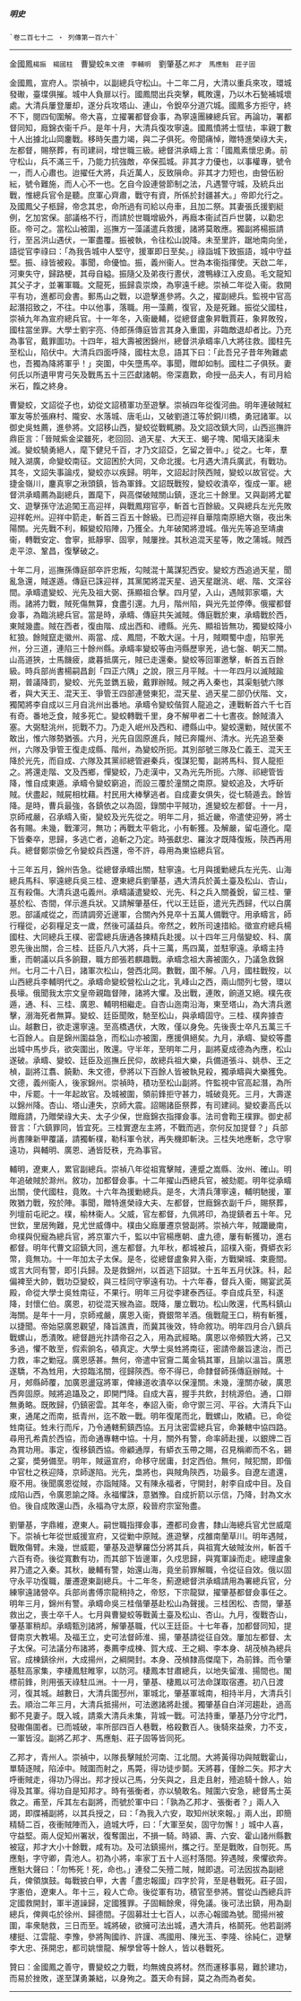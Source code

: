 

##### 明史
	`卷二百七十二 ‧ 列傳第一百六十`

* * *

金國鳳`楊振　楊國柱`　曹變蛟`朱文德　李輔明`　劉肇基`乙邦才　馬應魁　莊子固`

金國鳳，宣府人。崇禎中，以副總兵守松山。十二年二月，大清以重兵來攻，環城發礮，臺堞俱摧。城中人負扉以行。國鳳間出兵突擊，輒敗還，乃以木石甃補城壞處。大清兵屢登屢却，遂分兵攻塔山、連山，令銳卒分道穴城。國鳳多方拒守，終不下，閱四旬圍解。帝大喜，立擢署都督僉事，為寧遠團練總兵官。再論功，署都督同知，廕錦衣衞千戶。是年十月，大清兵復攻寧遠。國鳳憤將士恇怯，率親丁數十人出據北山岡鏖戰。移時矢盡力竭，與二子俱死。帝聞痛悼，贈特進榮祿大夫，左都督，賜祭葬，有司建祠，增世職三級。總督洪承疇上言：「國鳳素懷忠勇。前守松山，兵不滿三千，乃能力抗強敵，卒保孤城。非其才力優也，以事權專，號令一，而人心肅也。迨擢任大將，兵近萬人，反致隕命。非其才力短也，由營伍紛紜，號令難施，而人心不一也。乞自今設連營節制之法，凡遇警守城，及統兵出戰，惟總兵官令是聽。庶軍心齊肅，戰守有資，所係於封疆甚大。」帝即允行之。及國鳳父子柩歸，帝念其忠，命所過有司給以舟車，且加二祭。其妻張氏援劉綎例，乞加宮保。部議格不行，而請於世職增級外，再廕本衞試百戶世襲，以勸忠臣。帝可之。當松山被圍，巡撫方一藻議遣兵救援，諸將莫敢應。獨副將楊振請行，至呂洪山遇伏，一軍盡覆。振被執，令往松山說降。未至里許，踞地南向坐，語從官李祿曰：「為我告城中人堅守，援軍即日至矣。」祿詣城下致振語，城中守益堅。振、祿皆被殺。事聞，命優恤。振，義州衞人。世為本衞指揮使。天啟二年，河東失守，歸路梗，其母自縊。振隨父及弟夜行晝伏，渡鴨綠江入皮島。毛文龍知其父子才，並署軍職。文龍死，振歸袁崇煥，為寧遠千總。崇禎二年從入衞。救開平有功，進都司僉書。郵馬山之戰，以遊擊進參將。久之，擢副總兵。監視中官高起潛招致之，不往。中以他事，落職。用一藻薦，復官，及是死難。振從父國柱，崇禎九年為宣府總兵官。十一年冬，入衞畿輔，從總督盧象昇戰賈莊，象昇敗歿，國柱當坐罪。大學士劉宇亮、侍郎孫傳庭皆言其身入重圍，非臨敵退却者比。乃充為事官，戴罪圖功。十四年，祖大壽被困錦州，總督洪承疇率八大將往救。國柱先至松山，陷伏中。大清兵四面呼降，國柱太息，語其下曰：「此吾兄子昔年殉難處也，吾獨為降將軍乎！」突圍，中矢墮馬卒。事聞，贈卹如制。國柱二子俱殀。妻何氏以所遺甲冑弓矢及戰馬五十三匹獻諸朝。帝深嘉歎，命授一品夫人，有司月給米石，餼之終身。

曹變蛟，文詔從子也，幼從文詔積軍功至遊擊。崇禎四年從復河曲。明年連破賊紅軍友等於張麻村、隴安、水落城、唐毛山，又破劉道江等於銅川橋，勇冠諸軍。以御史吳甡薦，進參將。文詔移山西，變蛟從戰輒勝。及文詔改鎮大同，山西巡撫許鼎臣言：「晉賊紫金梁雖死，老回回、過天星、大天王、蝎子塊、闖塌天諸渠未滅。變蛟驍勇絕人，麾下健兒千百，才乃文詔亞，乞留之晉中。」從之。七年，羣賊入湖廣，命變蛟南征。文詔困於大同，又命北援。七月遇大清兵廣武，有戰功。其冬，文詔失事論戍，變蛟亦以疾歸。明年，文詔起討陝西賊，變蛟以故官從。大捷金嶺川，鏖真寧之湫頭鎮，皆為軍鋒。文詔既戰歿，變蛟收潰卒，復成一軍。總督洪承疇薦為副總兵，置麾下，與高傑破賊關山鎮，逐北三十餘里。又與副將尤翟文、遊擊孫守法追闖王高迎祥，與戰鳳翔官亭，斬首七百餘級。又與總兵左光先敗迎祥乾州。迎祥中箭走，斬首三百五十餘級。已而迎祥自華陰南原絕大嶺，夜出朱陽關。光先戰不利，賴變蛟陷陣，乃獲全。九年破闖將澄城。偕光先等追至靖虜衞，轉戰安定、會寧，抵靜寧、固寧，賊屢挫。其秋追混天星等，敗之蒲城。賊西走平涼、鞏昌，復擊破之。

十年二月，巡撫孫傳庭部卒許忠叛，勾賊混十萬謀犯西安。變蛟方西追過天星，聞亂急還，賊遂遁。傳庭已誅迎祥，其黨闖將混天星、過天星踞洮、岷、階、文深谷間。承疇遣變蛟、光先及祖大弼、孫顯祖合擊。四月望，入山，遇賊郭家壩，大雨。諸將力戰，賊死傷無算，食盡引還。九月，階州陷，與光先並停俸。俄擢都督僉事，為臨洮總兵官。當是時，承疇、傳庭共矢滅賊。傳庭戰於東，承疇戰於西，東賊幾盡。賊在西者，復由階、成出西和、禮縣。光先、顯祖皆無功，獨變蛟降小紅狼。餘賊竄走徽州、兩當、成、鳳間，不敢大逞。十月，賊瞷蜀中虛，陷寧羌州，分三道，連陷三十餘州縣。承疇率變蛟等由沔縣歷寧羌，過七盤、朝天二關。山高道狹，士馬饑疲，歲暮抵廣元，賊已走還秦。變蛟等回軍邀擊，斬首五百餘級。時兵部尚書楊嗣昌創「四正六隅」之說，限三月平賊。十一年四月以滅賊踰期，普議降罰，變蛟、光先並鐫五級，戴罪辦賊。賊之再入秦也，其渠魁號六隊者，與大天王、混天王、爭管王四部連營東犯，混天星、過天星二部仍伏階、文，獨闖將李自成以三月自洮州出番地。承疇令變蛟偕賀人龍追之，連戰斬首六千七百有奇。番地乏食，賊多死亡。變蛟轉戰千里，身不解甲者二十七晝夜。餘賊潰入塞。大弼駐洮州，扼戰不力。乃走入岷州及西和、禮縣山中。變蛟還勦，賊伏匿不敢出，惟六隊勢猶張。六月，光先自固原進兵，賊已奔隴州、清水。光先追至秦州，六隊及爭管王復走成縣、階州，為變蛟所扼。其別部號三隊及仁義王、混天王降於光先，而自成、六隊及其黨祁總管避秦兵，復謀犯蜀，副將馬科、賀人龍拒之。將還走階、文及西鄉，憚變蛟，乃走漢中，又為光先所扼。六隊、祁總管皆降，惟自成東遁。承疇令變蛟窮追，而設三覆於潼關之南原。變蛟追及，大呼斫賊。伏盡起，賊屍相枕藉。村民用大棒擊逃者。自成妻女俱失，從七騎遁去。餘皆降。是時，曹兵最強，各鎮依之以為固，錄關中平賊功，進變蛟左都督。十一月，京師戒嚴，召承疇入衞，變蛟及光先從之。明年二月，抵近畿，帝遣使迎勞，將士各有賜。未幾，戰渾河，無功；再戰太平砦北，小有斬獲。及解嚴，留屯遵化。麾下皆秦卒，思歸，多逃亡者，追斬之乃定。時張獻忠、羅汝才既降復叛，陝西再用兵。總督鄭崇儉乞令變蛟兵西還，帝不許，尋用為東協總兵官。

十三年五月，錦州告急。從總督承疇出關，駐寧遠。七月與援勦總兵左光先、山海總兵馬科、寧遠總兵吳三桂、遼東總兵劉肇基，遇大清兵於黃土臺及松山、杏山，互有殺傷。大清兵退屯義州。承疇議遣變蛟、光先、科之兵入關養銳，留三桂、肇基於松、杏間，佯示進兵狀。又請解肇基任，代以王廷臣，遣光先西歸，代以白廣恩。部議咸從之，而請調旁近邊軍，合關內外見卒十五萬人備戰守。用承疇言，師行糧從，必芻糧足支一歲，然後可議益兵。帝然之，敕所司速措給。徵宣府總兵楊國柱、大同總兵王樸、密雲總兵唐通各揀精兵赴援。以十四年三月偕變蛟、科、廣恩先後出關，合三桂、廷臣凡八大將，兵十三萬，馬四萬，並駐寧遠。承疇主持重，而朝議以兵多餉艱，職方郎張若麒趣戰。承疇念祖大壽被圍久，乃議急救錦州。七月二十八日，諸軍次松山，營西北岡。數戰，圍不解。八月，國柱戰歿，以山西總兵李輔明代之。承疇命變蛟營松山之北，乳峰山之西，兩山間列七營，環以長壕。俄聞我太宗文皇帝親臨督陣，諸將大懼。及出戰，連敗，餉道又絕。樸先夜遁，通、科、三桂、廣恩、輔明相繼走。自杏山迤南沿海，東至塔山，為大清兵邀擊，溺海死者無算。變蛟、廷臣聞敗，馳至松山，與承疇固守。三桂、樸奔據杏山。越數日，欲走還寧遠。至高橋遇伏，大敗，僅以身免。先後喪士卒凡五萬三千七百餘人。自是錦州圍益急，而松山亦被圍，應援俱絕矣。九月，承疇、變蛟等盡出城中馬步兵，欲突圍出，敗還。守半年，至明年二月，副將夏成德為內應，松山遂破。承疇、變蛟、廷臣及巡撫丘民仰，故總兵祖大樂，兵備道張斗、姚恭、王之楨，副將江翥、饒勳、朱文德，參將以下百餘人皆被執見殺，獨承疇與大樂獲免。文德，義州衞人，後家錦州。崇禎時，積功至松山副將。忤監視中官高起潛，為所中，斥罷。十一年起故官。及城被圍，領前鋒拒守甚力，城破竟死。三月，大壽遂以錦州降。杏山、塔山連失，京師大震。詔賜諸臣祭葬，有司建祠。變蛟妻高氏以贈廕請，乃贈榮祿大夫、太子少保，世廕錦衣指揮僉事。法司會鞫王樸罪。御史郝晉言：「六鎮罪同，皆宜死。三桂實遼左主將，不戰而逃，奈何反加提督？」兵部尚書陳新甲覆議，請獨斬樸，勒科軍令狀，再失機即斬決。三桂失地應斬，念守寧遠功，與輔明、廣恩、通皆貶秩，充為事官。

輔明，遼東人，累官副總兵。崇禎八年從祖寬擊賊，連蹙之嵩縣、汝州、確山。明年追破賊於滁州。敘功，加都督僉事。十二年擢山西總兵官，被劾罷。明年從承疇出關，使代國柱，竟敗。十六年為援勦總兵。是冬，大清兵薄寧遠，輔明馳援，軍敗猶力戰，歿於陣。事聞，贈特進榮祿大夫、左都督，世廕錦衣副千戶，賜祭葬，列壇前屯祀之。樸，榆林衞人。父威，官左都督，九佩將印，為提鎮者五十年。兄世欽，里居殉難，見尤世威傳中。樸由父廕屢遷京營副將。崇禎六年，賊躪畿南，命樸與倪寵為總兵官，將京軍六千，監以中官楊應朝、盧九德，屢有斬獲功，進右都督。明年代曹文詔鎮大同，進左都督。九年秋，都城被兵，詔樸入衞，賚蟒衣彩幣，竟無功。十一年加太子太保。是冬，從總督盧象昇入衞，方戰欒城、束鹿間。或言大同有警，即引兵歸。及是救錦州，以首逃下詔獄。十五年五月伏誅。科，起偏裨至大帥，戰功亞變蛟，與三桂同守寧遠有功。十六年春，督兵入衞，賜宴武英殿，命從大學士吳甡南征，不果行。明年三月從李建泰西征。李自成兵至，科遂降，封懷仁伯。廣恩，初從混天猴為盜。既降，屢立戰功。松山敗還，代馬科鎮山海關。是年十一月，京師戒嚴，廣恩入衞，賚銀幣羊酒。俄戰龍王口，稍有斬獲，以捷聞。帝始惡廣恩觀望，降旨譙責，而冀其後效，特命敘功。明年四月合八鎮兵戰螺山，悉潰敗。總督趙光抃請帝召之入，用為武經略。廣恩以帝頻戮大將，己又多過，懼不敢至，假索餉名，頓真定。大學士吳甡將南征，密請帝嚴旨逮治，而己力救，率之勦寇。廣恩感甚。無何，帝遣中官齎二萬金犒其軍，且諭以溫旨。廣恩遂驕，不為甡用，大掠臨洺關，徑歸陝西。帝不得已，命隸督師孫傳庭辦賊。十月，郟縣師覆，加廣恩盪寇將軍，俾緣道收潰卒以保潼關。未幾，潼關亦破，廣恩西奔固原。賊將追躡及之，即開門降。自成大喜，握手共飲，封桃源伯。通，口辯無勇略。既敗歸，仍鎮密雲。其年冬，奉詔入衞，命守禦三河、平谷。大清兵下山東，通尾之而南，抵青州，迄不敢一戰。明年復尾而北，戰螺山，敗績。已，命從甡南征。甡未行而斥，乃令通轄薊鎮西協。五月汰密雲總兵官，命兼轄中協四路。尋用孔希貴於西協，而命通專轄中協。十月，關外有警，命率師赴援，以銀牌二百為賞功用。事定，復移鎮西協。帝顧通厚，有蟒衣玉帶之賜，召見稱卿而不名，錫之宴，奬勞備至。明年，賊逼宣府，命移守居庸，封定西伯。無何，賊犯關，即偕中官杜之秩迎降，京師遂陷。光先，梟將也，與賊角陝西，功最多。自遼左遣還，廢不用。後聞廣恩從賊，亦詣賊降。又有陳永福者，守開封，射李自成中目。及自成陷山西，令廣恩諭之降。永福懼誅，意猶豫。自成折箭以示信，乃降，封為文水伯。後自成敗還山西，永福為守太原，殺晉府宗室殆盡。

劉肇基，字鼎維，遼東人。嗣世職指揮僉事，遷都司僉書，隸山海總兵官尤世威麾下。崇禎七年從世威援宣府，又從勦中原賊。進遊擊，戍雒南蘭草川。明年遇賊，戰敗傷臂。未幾，世威罷，肇基及遊擊羅岱分將其兵，與祖寬大破賊汝州，斬首千六百有奇。後從寬數有功，而其部下皆邊軍，久戍思歸，與寬軍譟而走。總理盧象昇乃遣之入秦。其秋，畿輔有警，始還山海，竟坐前罪解職，令從征自效。俄以固守永平功復職，屢遷遼東副總兵。十二年冬，薊遼總督洪承疇請用為署總兵官，分練寧遠諸營卒。兵部尚書傅宗龍稍持之，帝怒，下宗龍獄，擢肇基都督僉事任之。明年三月，錦州有警。承疇命吳三桂偕肇基赴松山為聲援。三桂困松、杏間，肇基救出之，喪士卒千人。七月與曹變蛟等戰黃土臺及松山、杏山。九月，復戰杏山，肇基軍稍却。承疇甄別諸將，解肇基職，代以王廷臣。十七年春，加都督同知，提督南京大教場。及福王立，史可法督師淮、揚，肇基請從征自效。屢加左都督、太子太保。可法議分布諸將，奏薦李成棟、賀大成、王之綱、李本身、胡茂楨為總兵官。成棟鎮徐州，大成揚州，之綱開封。本身、茂楨隸高傑麾下，為前鋒。而令肇基駐高家集，李棲鳳駐睢寧，以防河。棲鳳本甘肅總兵，以地失留淮、揚間也。閣標前鋒，則用張天祿駐瓜洲。十一月，肇基、棲鳳以可法命謀取宿遷。初八日渡河，復其城。越數日，大清兵圍邳州，軍城北，肇基軍城南，相持半月，大清兵引去。順治二年三月，大清兵抵揚州，可法邀諸將赴援。獨肇基自白洋河趨赴，過高郵不見妻子。既入城，請乘大清兵未集，背城一戰。可法持重，肇基乃分守北門，發礮傷圍者。已而城破，率所部四百人巷戰，格殺數百人。後騎來益衆，力不支，一軍皆沒。副將乙邦才、馬應魁、莊子固等皆同死。

乙邦才，青州人。崇禎中，以隊長擊賊於河南、江北間。大將黃得功與賊戰霍山，單騎逐賊，陷淖中。賊圍而射之，馬斃，得功徒步鬬。天將暮，僅餘二矢。邦才大呼衝賊走，得功乃得出。邦才授以己馬，分矢與之，且走且射，殪追騎十餘人，始得及其軍。得功自是知邦才。時有張衡者，亦以驍敢名。賊圍六安急，總督馬士英救之。甫至，斥其左右副將，而號於軍中曰：「孰為乙邦才、張衡者？」兩人入謁，即牒補副將，以其兵授之，曰：「為我入六安，取知州狀來報。」兩人出，即簡精騎二百，夜衝賊陣而入，遶城大呼，曰：「大軍至矣，固守勿懈！」城中人喜，守益堅。兩人促知州署狀，復奪圍出，不損一騎。時潁、壽、六安、霍山諸州縣數被寇，邦才大小十餘戰，咸有功。及可法鎮揚州，攜之行。至是戰敗，自刎死。馬應魁，字守卿，貴池人。初為小將，率家丁五十人巡村落間。猝遇賊，衆懼欲奔。應魁大聲曰：「勿怖死！死，命也。」連發二矢殪二賊，賊即退。可法因拔為副總兵，俾領旗鼓。每戰披白甲，大書「盡忠報國」四字於背，至是巷戰死。莊子固，字憲伯，遼東人。年十三，殺人亡命。後從軍有功，積官至參將。嘗從山西總兵許定國救開封，軍半道譟歸，定國獲罪。子固輯餘衆，得免議。後可法出鎮，用為副總兵，俾興屯於徐州、歸德間。子固募壯士七百人，以赤心報國為號。聞揚州被圍，率衆馳救，三日而至。城將破，欲擁可法出城，遇大清兵，格鬬死。他若副將樓挺、江雲龍、李豫，參將陶國祚、許謹、馮國用、陳光玉、李隆、徐純仁，遊擊李大忠、孫開忠，都司姚懷龍、解學曾等十餘人，皆以巷戰死。

贊曰：金國鳳之善守，曹變蛟之力戰，均無媿良將材。然而運移事易，難於建功，而易於挫敗，遂至謀勇兼絀，以身殉之。蓋天命有歸，莫之為而為者矣。

* * *

